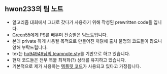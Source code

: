 ## hwon233의 팀 노트
* 알고리즘 대회에서 그대로 갖다가 사용하기 위해 작성된 prewritten code들 입니다.
* [Green55](https://github.com/green5555)에게 PS를 배우며 전승받은 팀노트입니다.
* 본래 private 하게 사용될 목적으로 만들어진 까닭에 출처 불명의 코드들이 많으니 양해 부탁드립니다.
* tex는 [ho94949님의 teamnote.sty](https://github.com/ho94949/teamnote.sty)를 기반으로 하고 있습니다.
* 현재 코드들은 전부 복붙 최적화(?) 상태를 유지하고 있습니다.
* 기본적으로 제가 사용하는 [템플릿 코드](https://github.com/KimHwon/Teamnote/blob/master/template.cpp)가 사용되고 있다고 가정됩니다.
